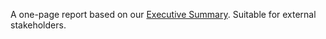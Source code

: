 A one-page report based on our [Executive Summary](/platform-deep-dive/pentests/reports/report-contents/#executive-summary). Suitable for external stakeholders.
